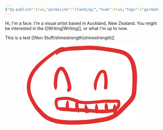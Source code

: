 ```yaml
---
{"dg-publish":true,"permalink":"/landing/","hide":true,"tags":["gardenEntry"],"dgEnableSearch":"false"}
---
```


 

 Hi, I'm a face. I'm a visual artist based in Auckland, New Zealand. You might be interested in the [[Writing\|Writing]], or what I'm up to now. 


 This is a test [[Non Stuff/shinestrength\|shinestrength]]


<center>




<svg version="1.1" xmlns="http://www.w3.org/2000/svg" viewBox="0 0 372 270" width="372" height="270">
  <!-- svg-source:excalidraw -->
  
  <defs>
    <style class="style-fonts">
      @font-face {
        font-family: "Virgil";
        src: url("https://excalidraw.com/Virgil.woff2");
      }
      @font-face {
        font-family: "Cascadia";
        src: url("https://excalidraw.com/Cascadia.woff2");
      }
      @font-face {
        font-family: "Assistant";
        src: url("https://excalidraw.com/Assistant-Regular.woff2");
      }
    </style>
    
  </defs>
  <rect x="0" y="0" width="372" height="270" fill="#ffffff"></rect><g transform="translate(101 148) rotate(0 23 -33)" stroke="none"><path fill="#e03131" d="M -2.66,0.22 Q -2.66,0.22 -4.35,-3.11 -6.05,-6.44 -6.25,-10.64 -6.45,-14.83 
  -6.50,-17.45 -6.56,-20.06 -6.01,-26.64 -5.46,-33.22 -4.63,-38.92 -3.80,-44.63 -2.52,-49.35 -1.23,-54.07 1.19,-59.03 3.63,-63.99 6.08,-67.24 8.53,-70.50 12.93,-72.69 17.33,-74.88 21.58,-73.72 25.82,-72.57 29.66,-67.84 33.49,-63.10 36.68,-56.39 39.87,-49.67 42.38,-42.75 44.89,-35.82 46.55,-30.24 48.21,-24.65 49.58,-19.02 50.95,-13.40 51.31,-9.17 51.67,-4.94 51.49,-2.02 51.30,0.89 50.02,3.79 48.73,6.70 47.88,6.51 47.02,6.32 46.72,6.86 46.42,7.41 46.00,7.86 45.58,8.32 45.07,8.66 44.55,9.00 43.97,9.21 43.38,9.41 42.77,9.48 42.15,9.54 41.54,9.45 40.92,9.36 40.35,9.13 39.77,8.90 39.27,8.54 38.77,8.18 38.37,7.71 37.97,7.23 37.69,6.68 37.41,6.12 37.28,5.52 37.14,4.92 37.16,4.30 37.17,3.68 37.33,3.08 37.49,2.48 38.39,-0.33 39.29,-3.14 39.39,-3.55 39.50,-3.97 39.72,-4.33 39.95,-4.68 40.28,-4.95 40.61,-5.22 41.01,-5.37 41.41,-5.51 41.83,-5.53 42.26,-5.54 42.67,-5.41 43.07,-5.29 43.42,-5.04 43.76,-4.80 44.01,-4.45 44.26,-4.11 44.39,-3.70 44.51,-3.29 44.50,-2.87 44.49,-2.45 44.35,-2.05 44.20,-1.65 43.93,-1.31 43.67,-0.98 43.31,-0.75 42.95,-0.52 42.54,-0.42 42.13,-0.32 41.71,-0.35 41.28,-0.38 40.89,-0.55 40.50,-0.72 40.18,-1.00 39.87,-1.28 39.66,-1.65 39.45,-2.02 39.37,-2.44 39.29,-2.86 39.34,-3.28 39.40,-3.70 39.59,-4.08 39.77,-4.46 40.07,-4.76 40.37,-5.06 40.75,-5.25 41.13,-5.44 41.56,-5.50 41.98,-5.56 42.39,-5.48 42.81,-5.40 43.18,-5.19 43.55,-4.98 43.84,-4.67 44.12,-4.35 44.29,-3.96 44.46,-3.57 44.49,-3.15 44.53,-2.73 44.53,-2.73 44.53,-2.73 44.60,-0.84 44.67,1.04 45.85,3.68 47.02,6.32 46.72,6.86 46.42,7.41 46.00,7.86 45.58,8.32 45.07,8.66 44.55,9.00 43.97,9.21 43.38,9.41 42.77,9.48 42.15,9.54 41.54,9.45 40.92,9.36 40.35,9.13 39.77,8.90 39.27,8.54 38.77,8.18 38.37,7.71 37.97,7.23 37.69,6.68 37.41,6.13 37.28,5.52 37.14,4.92 37.16,4.30 37.17,3.68 37.33,3.08 37.49,2.48 38.34,1.49 39.19,0.50 39.39,-1.83 39.60,-4.17 39.47,-7.47 39.34,-10.77 38.21,-16.08 37.07,-21.39 35.55,-26.67 34.04,-31.94 31.76,-38.39 29.49,-44.84 26.84,-50.66 24.19,-56.48 20.72,-59.92 17.25,-63.36 15.50,-61.11 13.75,-58.86 11.70,-54.93 9.66,-51.01 8.53,-46.99 7.41,-42.98 6.62,-37.60 5.83,-32.22 5.27,-26.25 4.72,-20.28 4.76,-17.73 4.81,-15.17 4.85,-11.26 4.90,-7.35 3.78,-3.78 2.66,-0.22 2.64,0.09 2.63,0.42 2.54,0.73 2.46,1.04 2.29,1.31 2.13,1.59 1.91,1.83 1.69,2.06 1.42,2.23 1.15,2.41 0.84,2.51 0.54,2.61 0.22,2.64 -0.10,2.66 -0.41,2.61 -0.73,2.56 -1.03,2.44 -1.32,2.31 -1.58,2.12 -1.84,1.93 -2.04,1.68 -2.25,1.43 -2.39,1.14 -2.53,0.85 -2.59,0.53 -2.66,0.22 -2.66,0.22 L -2.66,0.22 Z"></path></g><g transform="translate(232 150) rotate(0 17 -32.5)" stroke="none"><path fill="#e03131" d="M -2.71,0.18 Q -2.71,0.18 -4.15,-4.05 -5.60,-8.29 -5.50,-12.97 -5.41,-17.66 -5.04,-20.64 -4.66,-23.63 -1.83,-32.46 0.99,-41.28 4.33,-48.06 7.66,-54.84 11.87,-59.69 16.09,-64.53 22.02,-65.61 27.95,-66.68 31.70,-63.15 35.44,-59.63 37.33,-51.84 39.23,-44.05 39.88,-37.15 40.52,-30.24 40.24,-23.32 39.97,-16.40 39.56,-11.50 39.16,-6.59 38.92,-4.04 38.68,-1.48 37.16,-1.90 35.64,-2.31 35.58,-2.00 35.52,-1.69 35.38,-1.40 35.25,-1.11 35.05,-0.87 34.86,-0.62 34.61,-0.43 34.35,-0.23 34.06,-0.11 33.77,0.01 33.46,0.07 33.15,0.12 32.83,0.10 32.52,0.08 32.22,-0.01 31.92,-0.11 31.65,-0.27 31.38,-0.44 31.16,-0.67 30.93,-0.89 30.77,-1.16 30.61,-1.44 30.52,-1.74 30.43,-2.04 30.41,-2.36 30.40,-2.67 30.44,-2.95 30.49,-3.23 30.68,-3.61 30.86,-3.99 31.16,-4.30 31.45,-4.60 31.83,-4.80 32.21,-4.99 32.63,-5.06 33.05,-5.12 33.47,-5.04 33.89,-4.97 34.26,-4.77 34.63,-4.56 34.92,-4.25 35.21,-3.94 35.38,-3.55 35.56,-3.16 35.60,-2.74 35.64,-2.32 35.54,-1.90 35.44,-1.49 35.22,-1.13 34.99,-0.77 34.67,-0.49 34.34,-0.22 33.94,-0.07 33.55,0.07 33.12,0.09 32.70,0.10 32.29,-0.00 31.88,-0.12 31.53,-0.37 31.18,-0.61 30.93,-0.95 30.68,-1.29 30.55,-1.70 30.42,-2.10 30.42,-2.53 30.43,-2.95 30.57,-3.35 30.71,-3.75 30.97,-4.09 31.24,-4.42 31.59,-4.66 31.94,-4.89 32.36,-5.00 32.77,-5.11 33.19,-5.08 33.61,-5.05 34.01,-4.89 34.40,-4.72 34.72,-4.44 35.04,-4.17 35.25,-3.80 35.47,-3.43 35.55,-3.02 35.64,-2.60 35.64,-2.45 35.64,-2.31 35.58,-2.00 35.52,-1.69 35.38,-1.40 35.25,-1.11 35.05,-0.87 34.86,-0.62 34.61,-0.43 34.35,-0.23 34.06,-0.11 33.77,0.01 33.46,0.07 33.15,0.12 32.84,0.10 32.52,0.08 32.22,-0.01 31.92,-0.11 31.65,-0.27 31.38,-0.44 31.16,-0.66 30.93,-0.89 30.77,-1.16 30.61,-1.44 30.52,-1.74 30.43,-2.04 30.41,-2.36 30.40,-2.67 29.12,-2.45 27.85,-2.23 27.97,-4.90 28.10,-7.58 28.55,-12.26 28.99,-16.95 29.37,-23.13 29.75,-29.30 29.23,-35.62 28.72,-41.94 27.87,-47.68 27.03,-53.42 25.07,-55.28 23.11,-57.13 20.03,-53.64 16.94,-50.15 13.92,-44.08 10.90,-38.02 8.25,-30.14 5.61,-22.25 5.26,-19.76 4.92,-17.27 4.68,-13.11 4.45,-8.95 3.58,-4.56 2.71,-0.18 2.69,0.14 2.68,0.47 2.58,0.78 2.49,1.10 2.32,1.38 2.15,1.66 1.92,1.89 1.69,2.13 1.41,2.30 1.13,2.47 0.82,2.57 0.50,2.67 0.17,2.69 -0.14,2.71 -0.47,2.66 -0.79,2.60 -1.09,2.47 -1.39,2.33 -1.65,2.13 -1.91,1.93 -2.11,1.68 -2.32,1.42 -2.45,1.12 -2.59,0.82 -2.65,0.50 -2.71,0.18 -2.71,0.18 L -2.71,0.18 Z"></path></g><g transform="translate(132 13) rotate(0 54 122)" stroke="none"><path fill="#e03131" d="M 0,2.76 Q 0,2.76 -3.71,3.86 -7.42,4.95 -10.96,6.02 -14.50,7.10 -16.85,8.06 -19.21,9.03 -29.06,15.85 -38.91,22.68 -47.20,28.87 -55.49,35.07 -64.78,43.27 -74.06,51.47 -80.76,58.28 -87.47,65.09 -93.05,72.10 -98.63,79.10 -102.59,85.84 -106.54,92.58 -108.97,99.14 -111.40,105.70 -112.69,112.25 -113.99,118.80 -114.25,125.07 -114.51,131.34 -114.08,136.39 -113.65,141.45 -112.38,146.78 -111.12,152.10 -108.96,157.26 -106.81,162.42 -104.20,167.79 -101.59,173.17 -98.78,177.90 -95.98,182.63 -92.97,187.15 -89.96,191.67 -86.56,195.55 -83.16,199.44 -79.98,202.83 -76.81,206.22 -73.45,209.64 -70.09,213.06 -66.74,216.12 -63.39,219.18 -59.89,221.70 -56.38,224.22 -52.57,226.30 -48.76,228.37 -44.06,229.97 -39.35,231.57 -33.87,233.13 -28.38,234.69 -22.51,235.89 -16.63,237.08 -11.52,237.57 -6.40,238.05 0.16,238.56 6.73,239.07 14.27,239.27 21.80,239.46 30.07,239.27 38.33,239.07 47.03,238.70 55.73,238.33 64.31,237.87 72.89,237.42 79.80,236.66 86.71,235.91 95.57,234.45 104.43,232.99 112.65,231.76 120.86,230.54 126.80,229.46 132.75,228.39 138.14,226.86 143.53,225.33 148.67,223.08 153.82,220.84 158.69,218.00 163.56,215.16 167.92,211.59 172.28,208.03 176.65,203.74 181.03,199.44 184.62,195.62 188.20,191.81 192.13,187.79 196.05,183.78 200.01,179.77 203.98,175.76 206.69,172.75 209.40,169.74 211.56,166.90 213.73,164.07 215.63,160.84 217.52,157.61 218.38,154.54 219.23,151.48 219.91,147.18 220.59,142.88 220.89,137.76 221.18,132.65 221.31,127.57 221.45,122.49 221.76,116.42 222.08,110.36 222.13,104.22 222.19,98.08 221.92,91.90 221.64,85.73 221.01,78.92 220.38,72.12 219.11,64.86 217.85,57.59 216.31,51.82 214.77,46.05 211.64,40.74 208.51,35.44 205.82,32.10 203.13,28.76 199.83,26.29 196.53,23.82 192.07,21.77 187.61,19.72 181.13,18.03 174.66,16.35 165.89,14.74 157.12,13.12 147.33,11.55 137.54,9.98 128.80,8.75 120.06,7.51 109.54,6.43 99.03,5.35 90.64,4.89 82.26,4.43 73.78,4.81 65.30,5.19 56.41,5.64 47.52,6.08 39.15,6.57 30.78,7.05 22.92,7.54 15.06,8.04 8.24,8.85 1.42,9.66 -3.91,10.68 -9.24,11.70 -13.78,13.22 -18.32,14.74 -21.10,16.82 -23.88,18.90 -25.13,20.03 -26.38,21.16 -26.73,21.40 -27.08,21.64 -27.49,21.76 -27.90,21.88 -28.32,21.86 -28.75,21.84 -29.14,21.68 -29.54,21.53 -29.86,21.26 -30.19,20.99 -30.41,20.62 -30.64,20.26 -30.73,19.85 -30.83,19.43 -30.78,19.01 -30.74,18.59 -30.57,18.20 -30.39,17.81 -30.10,17.50 -29.81,17.19 -29.44,16.99 -29.06,16.79 -28.64,16.71 -28.23,16.64 -27.81,16.71 -27.39,16.77 -27.01,16.97 -26.63,17.16 -26.34,17.47 -26.04,17.78 -25.86,18.16 -25.68,18.54 -25.63,18.97 -25.58,19.39 -25.67,19.80 -25.76,20.22 -25.97,20.59 -26.19,20.95 -26.51,21.23 -26.83,21.51 -27.22,21.67 -27.62,21.83 -28.04,21.86 -28.47,21.88 -28.88,21.77 -29.29,21.66 -29.64,21.43 -29.99,21.19 -30.25,20.85 -30.51,20.52 -30.65,20.12 -30.79,19.72 -30.80,19.29 -30.80,18.87 -30.67,18.46 -30.53,18.06 -30.28,17.72 -30.03,17.38 -30.03,17.38 -30.03,17.38 -28.85,16.17 -27.68,14.96 -24.75,11.55 -21.83,8.13 -17.01,4.84 -12.19,1.55 -6.33,-0.64 -0.47,-2.83 6.87,-4.16 14.22,-5.49 22.12,-5.97 30.01,-6.46 38.43,-6.93 46.84,-7.40 55.78,-7.85 64.73,-8.30 73.86,-8.67 83.00,-9.04 91.71,-8.56 100.42,-8.08 111.18,-6.96 121.94,-5.84 130.80,-4.59 139.66,-3.34 149.62,-1.76 159.58,-0.19 168.88,1.52 178.18,3.25 185.80,5.35 193.42,7.46 199.14,10.28 204.85,13.09 209.26,16.66 213.66,20.22 216.93,24.32 220.19,28.42 224.31,35.20 228.42,41.98 230.40,48.41 232.38,54.84 233.99,62.75 235.59,70.66 236.30,77.92 237.01,85.19 237.19,91.81 237.36,98.44 237.12,104.83 236.88,111.22 236.50,117.06 236.12,122.89 235.96,128.23 235.81,133.56 235.42,139.42 235.04,145.28 234.12,150.56 233.21,155.84 231.66,160.43 230.11,165.02 227.71,168.99 225.31,172.96 222.77,176.24 220.23,179.51 217.29,182.77 214.35,186.02 210.42,189.99 206.50,193.96 202.68,197.89 198.86,201.82 195.06,205.87 191.25,209.92 186.35,214.67 181.46,219.43 176.18,223.62 170.90,227.81 165.26,231.04 159.61,234.28 153.56,236.85 147.50,239.42 141.42,241.11 135.34,242.81 129.17,243.91 122.99,245.01 114.88,246.18 106.77,247.36 97.52,248.85 88.26,250.34 80.95,251.11 73.64,251.89 64.99,252.32 56.34,252.76 47.50,253.13 38.67,253.49 30.03,253.69 21.39,253.88 13.50,253.63 5.61,253.38 -1.09,252.86 -7.81,252.33 -13.68,251.73 -19.54,251.13 -25.96,249.77 -32.38,248.42 -38.24,246.67 -44.10,244.93 -49.86,242.81 -55.61,240.69 -60.18,238.08 -64.74,235.47 -68.78,232.38 -72.81,229.28 -76.36,225.90 -79.92,222.52 -83.33,218.90 -86.75,215.28 -90.04,211.57 -93.34,207.86 -97.04,203.16 -100.74,198.46 -103.62,193.60 -106.50,188.74 -109.44,183.58 -112.38,178.42 -115.17,172.70 -117.96,166.98 -120.39,160.91 -122.83,154.85 -124.24,148.65 -125.64,142.44 -126.10,136.62 -126.55,130.79 -126.19,123.61 -125.83,116.44 -124.29,108.95 -122.75,101.46 -119.89,93.94 -117.02,86.42 -112.56,78.95 -108.11,71.49 -102.03,64.01 -95.94,56.54 -88.73,49.58 -81.51,42.62 -71.57,34.66 -61.63,26.70 -53.10,20.56 -44.56,14.43 -33.77,7.12 -22.98,-0.18 -20.07,-1.34 -17.15,-2.50 -12.33,-3.72 -7.52,-4.95 -3.76,-3.86 0,-2.76 0.33,-2.72 0.66,-2.68 0.97,-2.56 1.28,-2.45 1.56,-2.26 1.83,-2.07 2.05,-1.82 2.27,-1.57 2.43,-1.27 2.58,-0.98 2.66,-0.65 2.74,-0.33 2.74,0.00 2.74,0.33 2.66,0.65 2.58,0.98 2.43,1.27 2.27,1.57 2.05,1.82 1.83,2.07 1.56,2.26 1.28,2.45 0.97,2.56 0.66,2.68 0.33,2.72 -0.00,2.76 -0.00,2.76 L 0,2.76 Z"></path></g><g transform="translate(111 212) rotate(0 95 -11)" stroke="none"><path fill="#e03131" d="M -1.06,2.48 Q -1.06,2.48 -3.26,2.02 -5.46,1.56 -8.39,-1.63 -11.32,-4.84 -12.06,-7.57 -12.80,-10.31 -13.12,-13.40 -13.45,-16.49 -13.58,-18.91 -13.72,-21.34 -12.94,-25.72 -12.16,-30.10 -10.32,-31.88 -8.47,-33.66 -5.97,-34.45 -3.48,-35.24 -0.63,-35.72 2.20,-36.20 5.71,-36.74 9.21,-37.28 12.58,-37.56 15.95,-37.83 20.30,-37.95 24.64,-38.06 28.40,-37.80 32.16,-37.55 35.73,-36.82 39.31,-36.08 42.56,-35.18 45.82,-34.28 48.93,-33.31 52.04,-32.35 54.50,-31.25 56.95,-30.16 59.64,-28.85 62.33,-27.55 64.78,-26.87 67.23,-26.19 70.48,-25.60 73.73,-25.02 77.70,-24.47 81.66,-23.93 86.05,-23.71 90.45,-23.50 95.63,-23.69 100.82,-23.88 105.60,-24.24 110.39,-24.61 115.60,-25.04 120.82,-25.48 126.19,-25.96 131.57,-26.43 136.42,-26.92 141.27,-27.41 145.91,-27.91 150.56,-28.41 154.99,-28.62 159.42,-28.83 163.51,-28.63 167.60,-28.43 170.60,-28.35 173.60,-28.27 176.02,-28.24 178.44,-28.20 180.61,-28.19 182.78,-28.18 186.42,-28.57 190.06,-28.96 193.65,-28.68 197.24,-28.40 199.16,-27.13 201.09,-25.86 202.29,-23.16 203.50,-20.46 203.46,-16.25 203.43,-12.03 203.01,-9.92 202.60,-7.81 201.73,-5.43 200.87,-3.05 199.08,-0.46 197.29,2.12 195.24,4.16 193.19,6.20 190.74,8.08 188.30,9.97 185.03,11.34 181.77,12.72 177.65,13.64 173.54,14.56 168.94,15.27 164.34,15.99 158.76,16.29 153.17,16.59 147.37,16.70 141.56,16.80 135.78,16.56 130.01,16.32 124.38,15.93 118.76,15.54 113.21,15.09 107.66,14.63 103.22,14.15 98.78,13.66 93.97,13.46 89.16,13.27 84.33,12.89 79.50,12.52 75.04,12.37 70.58,12.23 66.38,12.17 62.18,12.11 58.39,12.08 54.60,12.06 51.26,12.05 47.92,12.04 44.24,11.76 40.56,11.48 37.23,11.11 33.91,10.74 30.51,10.31 27.12,9.88 24.19,9.72 21.27,9.55 18.59,9.47 15.91,9.39 13.35,9.33 10.78,9.27 8.17,8.78 5.56,8.29 3.56,7.44 1.56,6.60 -2.63,4.64 -6.82,2.68 -7.22,2.55 -7.62,2.41 -7.96,2.16 -8.30,1.90 -8.54,1.55 -8.78,1.20 -8.89,0.79 -9.01,0.38 -8.99,-0.03 -8.96,-0.46 -8.81,-0.85 -8.65,-1.25 -8.38,-1.57 -8.10,-1.90 -7.74,-2.12 -7.37,-2.34 -6.96,-2.43 -6.54,-2.52 -6.12,-2.48 -5.70,-2.43 -5.31,-2.25 -4.93,-2.07 -4.62,-1.78 -4.31,-1.49 -4.11,-1.12 -3.91,-0.74 -3.84,-0.32 -3.77,0.09 -3.84,0.51 -3.91,0.93 -4.11,1.30 -4.30,1.68 -4.61,1.97 -4.92,2.26 -5.31,2.44 -5.69,2.62 -6.11,2.67 -6.54,2.71 -6.95,2.62 -7.37,2.53 -7.73,2.31 -8.10,2.10 -8.37,1.77 -8.65,1.45 -8.80,1.05 -8.96,0.66 -8.99,0.24 -9.01,-0.18 -8.90,-0.59 -8.78,-1.00 -8.55,-1.35 -8.31,-1.70 -7.97,-1.96 -7.63,-2.22 -7.23,-2.35 -6.83,-2.49 -6.40,-2.49 -5.98,-2.49 -5.98,-2.49 -5.98,-2.49 -1.07,-2.93 3.82,-3.37 7.39,-3.26 10.96,-3.16 13.62,-3.15 16.29,-3.14 19.17,-3.06 22.05,-2.97 25.44,-2.74 28.82,-2.51 32.16,-2.02 35.50,-1.53 38.54,-1.07 41.59,-0.62 44.78,-0.31 47.97,-0.00 51.33,0.00 54.69,0.02 58.53,0.05 62.38,0.08 66.68,0.15 70.99,0.23 75.72,0.40 80.44,0.58 85.05,0.95 89.65,1.32 94.87,1.54 100.09,1.75 104.37,2.22 108.64,2.70 114.12,3.15 119.61,3.60 125.06,4.00 130.52,4.39 135.93,4.63 141.34,4.87 146.98,4.77 152.62,4.67 157.72,4.47 162.81,4.28 167.13,3.82 171.44,3.37 176.81,2.35 182.17,1.33 184.10,0.04 186.04,-1.24 188.67,-4.00 191.30,-6.75 192.26,-10.03 193.23,-13.30 193.49,-16.04 193.75,-18.77 190.68,-18.62 187.61,-18.46 185.17,-18.16 182.73,-17.85 180.51,-17.87 178.29,-17.89 175.81,-17.93 173.32,-17.97 170.19,-18.06 167.06,-18.14 163.49,-18.34 159.92,-18.53 155.79,-18.32 151.65,-18.12 146.98,-17.62 142.30,-17.13 137.39,-16.64 132.48,-16.15 127.08,-15.67 121.69,-15.20 116.42,-14.75 111.16,-14.30 106.17,-13.93 101.18,-13.56 95.55,-13.38 89.92,-13.20 85.09,-13.46 80.27,-13.72 76.07,-14.29 71.88,-14.87 68.11,-15.56 64.34,-16.26 61.10,-17.24 57.85,-18.22 53.40,-20.32 48.96,-22.43 45.99,-23.35 43.02,-24.27 40.09,-25.10 37.16,-25.92 34.28,-26.55 31.41,-27.19 28.13,-27.43 24.84,-27.67 20.72,-27.62 16.60,-27.56 13.60,-27.43 10.59,-27.30 7.20,-26.89 3.80,-26.47 1.25,-26.07 -1.30,-25.66 -2.63,-23.72 -3.97,-21.77 -3.90,-19.54 -3.83,-17.32 -3.68,-14.87 -3.52,-12.43 -3.05,-8.72 -2.58,-5.01 -0.75,-3.75 1.06,-2.48 1.34,-2.32 1.63,-2.16 1.86,-1.93 2.10,-1.70 2.27,-1.43 2.44,-1.15 2.55,-0.84 2.65,-0.53 2.68,-0.21 2.70,0.11 2.65,0.43 2.59,0.75 2.47,1.05 2.34,1.35 2.14,1.61 1.94,1.88 1.69,2.08 1.44,2.29 1.14,2.43 0.85,2.57 0.53,2.63 0.21,2.70 -0.11,2.68 -0.44,2.67 -0.75,2.58 -1.06,2.48 -1.06,2.48 L -1.06,2.48 Z"></path></g><g transform="translate(140 189) rotate(0 0 15)" stroke="none"><path fill="#e03131" d="M 2.70,0.18 Q 2.70,0.18 3.68,4.57 4.66,8.97 4.57,12.16 4.48,15.35 4.71,18.17 4.95,20.99 5.05,23.25 5.14,25.51 4.36,27.23 3.58,28.96 3.56,29.28 3.53,29.59 3.44,29.89 3.34,30.19 3.17,30.46 3.00,30.73 2.77,30.95 2.55,31.17 2.27,31.33 2.00,31.49 1.70,31.58 1.39,31.67 1.08,31.69 0.76,31.70 0.45,31.64 0.14,31.58 -0.14,31.44 -0.42,31.31 -0.67,31.11 -0.92,30.91 -1.11,30.66 -1.30,30.41 -1.43,30.12 -1.55,29.83 -1.60,29.51 -1.66,29.20 -1.32,28.26 -0.98,27.32 -0.65,27.06 -0.32,26.79 0.07,26.65 0.47,26.50 0.89,26.49 1.32,26.48 1.72,26.61 2.13,26.73 2.47,26.98 2.82,27.23 3.07,27.57 3.31,27.92 3.44,28.32 3.56,28.73 3.55,29.16 3.54,29.58 3.39,29.98 3.24,30.38 2.98,30.71 2.71,31.04 2.35,31.27 1.99,31.50 1.58,31.60 1.17,31.70 0.74,31.66 0.32,31.63 -0.06,31.46 -0.45,31.29 -0.77,31.01 -1.08,30.72 -1.29,30.35 -1.50,29.98 -1.58,29.57 -1.66,29.15 -1.60,28.73 -1.54,28.31 -1.35,27.93 -1.16,27.55 -0.86,27.25 -0.56,26.95 -0.18,26.76 0.19,26.57 0.61,26.51 1.03,26.46 1.45,26.54 1.87,26.62 2.24,26.83 2.61,27.04 2.89,27.35 3.17,27.67 3.34,28.06 3.51,28.45 3.54,28.88 3.58,29.30 3.47,29.71 3.37,30.12 3.47,29.54 3.58,28.96 3.56,29.28 3.53,29.59 3.44,29.89 3.34,30.19 3.17,30.46 3.00,30.73 2.77,30.95 2.55,31.17 2.27,31.33 2.00,31.49 1.70,31.58 1.39,31.67 1.08,31.69 0.76,31.70 0.45,31.64 0.14,31.58 -0.14,31.44 -0.42,31.31 -0.67,31.11 -0.92,30.91 -1.11,30.66 -1.30,30.41 -1.43,30.12 -1.55,29.83 -1.60,29.51 -1.66,29.20 -3.65,25.50 -5.65,21.79 -5.88,18.38 -6.12,14.97 -5.97,11.62 -5.81,8.27 -4.26,4.04 -2.70,-0.18 -2.64,-0.50 -2.58,-0.82 -2.45,-1.12 -2.31,-1.41 -2.11,-1.67 -1.90,-1.93 -1.64,-2.13 -1.39,-2.33 -1.09,-2.46 -0.79,-2.59 -0.46,-2.65 -0.14,-2.71 0.17,-2.68 0.50,-2.66 0.81,-2.56 1.12,-2.46 1.40,-2.29 1.68,-2.12 1.91,-1.89 2.14,-1.66 2.31,-1.38 2.48,-1.09 2.57,-0.78 2.67,-0.47 2.69,-0.14 2.70,0.18 2.70,0.18 L 2.70,0.18 Z"></path></g><g transform="translate(172 184) rotate(0 1 20)" stroke="none"><path fill="#e03131" d="M 2.73,0.21 Q 2.73,0.21 3.75,4.04 4.77,7.88 4.44,12.12 4.11,16.36 4.33,20.08 4.56,23.80 5.16,26.83 5.76,29.86 6.18,32.41 6.61,34.97 5.82,36.26 5.03,37.55 5.36,37.83 5.68,38.10 5.90,38.47 6.12,38.83 6.21,39.25 6.30,39.66 6.25,40.09 6.20,40.51 6.03,40.89 5.85,41.28 5.55,41.59 5.26,41.90 4.88,42.09 4.51,42.29 4.09,42.36 3.67,42.43 3.25,42.36 2.83,42.29 2.46,42.09 2.08,41.89 1.79,41.58 1.50,41.27 1.32,40.89 1.14,40.50 1.10,40.08 1.05,39.65 1.14,39.24 1.24,38.82 1.46,38.46 1.68,38.10 2.00,37.82 2.33,37.55 2.72,37.39 3.12,37.24 3.54,37.21 3.96,37.19 4.37,37.31 4.78,37.42 5.13,37.66 5.49,37.90 5.74,38.24 6.00,38.58 6.13,38.98 6.27,39.38 6.27,39.81 6.27,40.23 6.13,40.63 5.99,41.04 5.74,41.37 5.48,41.71 5.13,41.95 4.77,42.19 4.36,42.30 3.95,42.41 3.53,42.39 3.10,42.37 2.71,42.21 2.32,42.05 2.32,42.05 2.32,42.05 -0.96,39.66 -4.24,37.28 -4.92,34.59 -5.60,31.91 -6.25,28.03 -6.89,24.14 -6.90,19.71 -6.90,15.29 -6.41,11.17 -5.92,7.06 -4.33,3.42 -2.73,-0.21 -2.67,-0.53 -2.60,-0.85 -2.46,-1.15 -2.32,-1.45 -2.11,-1.71 -1.90,-1.97 -1.64,-2.17 -1.38,-2.37 -1.07,-2.50 -0.77,-2.63 -0.44,-2.68 -0.12,-2.74 0.20,-2.71 0.53,-2.69 0.85,-2.58 1.16,-2.48 1.44,-2.30 1.72,-2.13 1.95,-1.89 2.18,-1.65 2.35,-1.37 2.52,-1.08 2.61,-0.76 2.70,-0.45 2.72,-0.11 2.73,0.21 2.73,0.21 L 2.73,0.21 Z"></path></g><g transform="translate(200 202) rotate(0 4 13.5)" stroke="none"><path fill="#e03131" d="M 2.66,-0.33 Q 2.66,-0.33 4.69,4.08 6.72,8.50 7.00,12.34 7.28,16.18 7.58,18.64 7.88,21.10 8.90,21.62 9.91,22.14 10.02,22.44 10.13,22.74 10.17,23.05 10.20,23.37 10.16,23.68 10.12,24.00 10.01,24.29 9.89,24.59 9.71,24.85 9.53,25.10 9.29,25.31 9.05,25.52 8.77,25.66 8.49,25.81 8.18,25.88 7.87,25.96 7.56,25.95 7.24,25.95 6.93,25.87 6.63,25.79 6.35,25.65 6.07,25.50 5.83,25.28 5.60,25.07 5.42,24.81 5.24,24.55 5.93,22.72 6.62,20.90 7.03,20.81 7.45,20.72 7.87,20.77 8.29,20.82 8.68,21.00 9.06,21.18 9.37,21.47 9.68,21.77 9.87,22.15 10.07,22.52 10.14,22.94 10.20,23.36 10.13,23.78 10.06,24.20 9.86,24.57 9.66,24.95 9.35,25.24 9.04,25.53 8.65,25.70 8.26,25.88 7.84,25.92 7.42,25.97 7.00,25.87 6.59,25.78 6.23,25.56 5.86,25.34 5.59,25.01 5.32,24.69 5.16,24.29 5.01,23.90 4.99,23.47 4.97,23.05 5.08,22.64 5.20,22.23 5.44,21.88 5.68,21.53 6.02,21.27 6.36,21.02 6.76,20.89 7.17,20.75 7.59,20.75 8.02,20.76 8.42,20.89 8.82,21.03 9.16,21.29 9.49,21.55 9.73,21.90 9.97,22.26 10.08,22.67 10.19,23.08 10.16,23.50 10.14,23.93 9.98,24.32 9.82,24.71 9.54,25.04 9.27,25.36 9.59,23.75 9.91,22.14 10.02,22.44 10.13,22.74 10.17,23.05 10.20,23.37 10.16,23.68 10.12,24.00 10.01,24.29 9.89,24.59 9.71,24.84 9.53,25.10 9.29,25.31 9.05,25.52 8.77,25.66 8.49,25.81 8.18,25.88 7.87,25.96 7.56,25.95 7.24,25.95 6.93,25.87 6.63,25.79 6.35,25.65 6.07,25.50 5.83,25.28 5.60,25.07 5.42,24.81 5.24,24.55 3.56,26.31 1.88,28.06 -0.57,25.47 -3.04,22.87 -3.52,19.90 -4.01,16.93 -4.22,13.41 -4.42,9.89 -3.54,5.11 -2.66,0.33 -2.66,0.00 -2.66,-0.31 -2.59,-0.62 -2.51,-0.94 -2.36,-1.23 -2.21,-1.51 -2.00,-1.76 -1.78,-2.00 -1.52,-2.18 -1.25,-2.37 -0.95,-2.48 -0.65,-2.60 -0.33,-2.64 -0.00,-2.68 0.31,-2.64 0.63,-2.61 0.93,-2.49 1.24,-2.38 1.50,-2.19 1.77,-2.01 1.98,-1.77 2.20,-1.53 2.35,-1.24 2.50,-0.96 2.58,-0.64 2.66,-0.33 2.66,-0.33 L 2.66,-0.33 Z"></path></g><g transform="translate(235 200) rotate(0 4 14)" stroke="none"><path fill="#e03131" d="M 2.66,-0.16 Q 2.66,-0.16 4.30,4.34 5.94,8.86 6.08,12.62 6.22,16.38 6.25,19.41 6.28,22.45 6.11,22.26 5.94,22.07 6.35,21.95 6.75,21.83 7.18,21.85 7.60,21.86 8.00,22.01 8.40,22.16 8.73,22.43 9.06,22.70 9.28,23.06 9.51,23.42 9.61,23.83 9.70,24.25 9.67,24.67 9.63,25.09 9.46,25.48 9.28,25.87 9.00,26.19 8.71,26.50 8.34,26.70 7.97,26.91 7.55,26.99 7.13,27.06 6.71,27.00 6.29,26.94 5.91,26.75 5.53,26.55 5.23,26.25 4.94,25.95 4.75,25.57 4.57,25.18 4.51,24.76 4.46,24.34 4.54,23.92 4.63,23.51 4.84,23.14 5.05,22.77 5.37,22.49 5.69,22.21 6.08,22.05 6.47,21.88 6.90,21.85 7.32,21.82 7.73,21.93 8.14,22.03 8.50,22.27 8.86,22.50 9.12,22.83 9.38,23.17 9.53,23.57 9.67,23.97 9.68,24.39 9.68,24.82 9.55,25.22 9.43,25.63 9.17,25.97 8.92,26.31 8.58,26.56 8.23,26.80 8.23,26.80 8.23,26.80 5.42,28.14 2.62,29.48 0.04,28.73 -2.53,27.98 -3.48,25.32 -4.43,22.67 -4.51,19.70 -4.58,16.73 -4.68,13.13 -4.79,9.53 -3.72,4.85 -2.66,0.16 -2.64,-0.15 -2.62,-0.47 -2.53,-0.78 -2.43,-1.09 -2.27,-1.36 -2.10,-1.64 -1.87,-1.87 -1.65,-2.09 -1.37,-2.26 -1.10,-2.43 -0.79,-2.53 -0.48,-2.62 -0.16,-2.64 0.15,-2.66 0.47,-2.60 0.78,-2.55 1.08,-2.42 1.37,-2.28 1.63,-2.09 1.88,-1.89 2.08,-1.63 2.28,-1.38 2.41,-1.09 2.54,-0.79 2.60,-0.48 2.66,-0.16 2.66,-0.16 L 2.66,-0.16 Z"></path></g><g transform="translate(267 197) rotate(0 4 12)" stroke="none"><path fill="#e03131" d="M 2.71,-0.24 Q 2.71,-0.24 4.34,2.79 5.97,5.83 6.17,9.03 6.37,12.24 6.37,15.00 6.37,17.76 8.15,18.61 9.92,19.46 9.99,19.77 10.06,20.08 10.05,20.40 10.04,20.71 9.95,21.02 9.86,21.32 9.71,21.60 9.55,21.87 9.33,22.10 9.12,22.33 8.85,22.50 8.59,22.68 8.29,22.78 7.99,22.88 7.67,22.91 7.36,22.94 7.04,22.89 6.73,22.84 6.44,22.72 6.14,22.60 5.89,22.41 5.64,22.22 5.43,21.98 5.23,21.73 5.09,21.45 4.95,21.16 5.94,19.45 6.93,17.73 7.36,17.72 7.78,17.71 8.19,17.83 8.60,17.95 8.94,18.20 9.29,18.45 9.54,18.79 9.79,19.13 9.91,19.54 10.04,19.95 10.03,20.37 10.02,20.80 9.88,21.20 9.73,21.60 9.47,21.93 9.20,22.26 8.85,22.49 8.49,22.72 8.08,22.82 7.66,22.93 7.24,22.90 6.82,22.86 6.43,22.70 6.03,22.53 5.72,22.25 5.40,21.97 5.19,21.60 4.98,21.23 4.90,20.81 4.81,20.39 4.87,19.97 4.93,19.55 5.11,19.17 5.30,18.79 5.60,18.49 5.90,18.19 6.28,18.00 6.66,17.80 7.08,17.75 7.50,17.69 7.92,17.76 8.33,17.84 8.71,18.05 9.08,18.26 9.36,18.57 9.65,18.89 9.82,19.28 9.99,19.67 10.02,20.09 10.06,20.51 9.96,20.93 9.86,21.34 9.63,21.70 9.40,22.06 9.07,22.33 8.74,22.59 9.33,21.03 9.92,19.46 9.99,19.77 10.06,20.08 10.05,20.40 10.04,20.71 9.95,21.02 9.86,21.32 9.71,21.60 9.55,21.87 9.34,22.10 9.12,22.33 8.85,22.50 8.59,22.68 8.29,22.78 7.99,22.88 7.67,22.91 7.36,22.94 7.04,22.89 6.73,22.84 6.44,22.72 6.15,22.60 5.89,22.41 5.64,22.22 5.43,21.98 5.23,21.73 5.09,21.45 4.96,21.16 2.48,22.86 0.00,24.55 -2.26,21.34 -4.53,18.13 -4.63,15.40 -4.74,12.68 -4.78,9.75 -4.82,6.81 -3.77,3.53 -2.71,0.24 -2.70,-0.08 -2.69,-0.40 -2.60,-0.72 -2.51,-1.04 -2.35,-1.32 -2.19,-1.61 -1.96,-1.85 -1.74,-2.09 -1.46,-2.27 -1.19,-2.44 -0.88,-2.55 -0.57,-2.66 -0.24,-2.69 0.08,-2.72 0.40,-2.67 0.73,-2.62 1.03,-2.49 1.33,-2.37 1.60,-2.17 1.86,-1.98 2.07,-1.73 2.28,-1.47 2.43,-1.18 2.57,-0.88 2.64,-0.56 2.71,-0.24 2.71,-0.24 L 2.71,-0.24 Z"></path></g><g transform="translate(295 202) rotate(0 1 16.5)" stroke="none"><path fill="#e03131" d="M 2.92,-0.22 Q 2.92,-0.22 4.80,3.39 6.68,7.00 7.26,10.78 7.85,14.57 7.91,18.12 7.98,21.68 7.63,24.35 7.28,27.02 5.45,30.26 3.62,33.49 3.40,33.86 3.19,34.23 2.87,34.50 2.55,34.78 2.15,34.95 1.76,35.11 1.34,35.13 0.91,35.16 0.50,35.05 0.09,34.94 -0.25,34.71 -0.61,34.48 -0.87,34.14 -1.13,33.80 -1.27,33.40 -1.41,33.00 -1.41,32.58 -1.42,32.15 -1.29,31.75 -1.16,31.34 -0.90,31.00 -0.65,30.66 -0.30,30.42 0.04,30.18 0.45,30.06 0.85,29.94 1.28,29.96 1.70,29.98 2.10,30.13 2.50,30.28 2.82,30.55 3.15,30.83 3.37,31.19 3.60,31.55 3.69,31.96 3.79,32.38 3.75,32.80 3.71,33.22 3.53,33.61 3.36,34.00 3.07,34.31 2.78,34.62 2.41,34.82 2.03,35.03 1.61,35.10 1.20,35.17 0.78,35.11 0.36,35.05 -0.01,34.85 -0.39,34.66 -0.68,34.35 -0.98,34.05 -1.16,33.66 -1.35,33.28 -1.40,32.86 -1.45,32.43 -1.36,32.02 -1.27,31.60 -1.27,31.60 -1.27,31.60 -2.39,29.47 -3.50,27.33 -4.00,24.83 -4.49,22.32 -4.78,19.13 -5.06,15.93 -5.29,11.93 -5.53,7.94 -4.22,4.08 -2.92,0.22 -2.90,-0.12 -2.89,-0.48 -2.79,-0.81 -2.69,-1.15 -2.51,-1.46 -2.33,-1.76 -2.08,-2.02 -1.84,-2.27 -1.54,-2.46 -1.24,-2.65 -0.91,-2.76 -0.57,-2.87 -0.22,-2.89 0.12,-2.92 0.47,-2.86 0.82,-2.81 1.15,-2.67 1.47,-2.53 1.75,-2.31 2.03,-2.10 2.25,-1.83 2.48,-1.55 2.63,-1.23 2.78,-0.91 2.85,-0.57 2.92,-0.22 2.92,-0.22 L 2.92,-0.22 Z"></path></g></svg>

 </center>
 